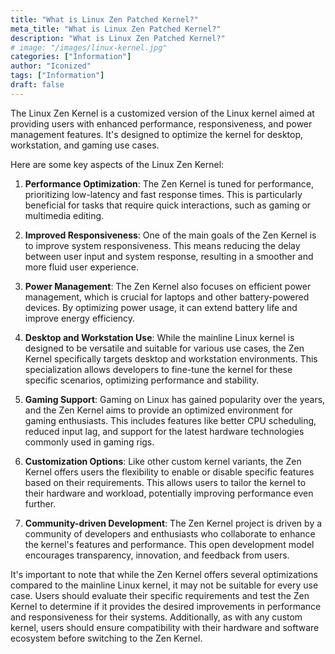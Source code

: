 ```yaml
---
title: "What is Linux Zen Patched Kernel?"
meta_title: "What is Linux Zen Patched Kernel?"
description: "What is Linux Zen Patched Kernel?"
# image: "/images/linux-kernel.jpg"
categories: ["Information"]
author: "Iconized"
tags: ["Information"]
draft: false
---
```

The Linux Zen Kernel is a customized version of the Linux kernel aimed at providing users with enhanced performance, responsiveness, and power management features. It's designed to optimize the kernel for desktop, workstation, and gaming use cases.

Here are some key aspects of the Linux Zen Kernel:

1. **Performance Optimization**: The Zen Kernel is tuned for performance, prioritizing low-latency and fast response times. This is particularly beneficial for tasks that require quick interactions, such as gaming or multimedia editing.

2. **Improved Responsiveness**: One of the main goals of the Zen Kernel is to improve system responsiveness. This means reducing the delay between user input and system response, resulting in a smoother and more fluid user experience.

3. **Power Management**: The Zen Kernel also focuses on efficient power management, which is crucial for laptops and other battery-powered devices. By optimizing power usage, it can extend battery life and improve energy efficiency.

4. **Desktop and Workstation Use**: While the mainline Linux kernel is designed to be versatile and suitable for various use cases, the Zen Kernel specifically targets desktop and workstation environments. This specialization allows developers to fine-tune the kernel for these specific scenarios, optimizing performance and stability.

5. **Gaming Support**: Gaming on Linux has gained popularity over the years, and the Zen Kernel aims to provide an optimized environment for gaming enthusiasts. This includes features like better CPU scheduling, reduced input lag, and support for the latest hardware technologies commonly used in gaming rigs.

6. **Customization Options**: Like other custom kernel variants, the Zen Kernel offers users the flexibility to enable or disable specific features based on their requirements. This allows users to tailor the kernel to their hardware and workload, potentially improving performance even further.

7. **Community-driven Development**: The Zen Kernel project is driven by a community of developers and enthusiasts who collaborate to enhance the kernel's features and performance. This open development model encourages transparency, innovation, and feedback from users.

It's important to note that while the Zen Kernel offers several optimizations compared to the mainline Linux kernel, it may not be suitable for every use case. Users should evaluate their specific requirements and test the Zen Kernel to determine if it provides the desired improvements in performance and responsiveness for their systems. Additionally, as with any custom kernel, users should ensure compatibility with their hardware and software ecosystem before switching to the Zen Kernel.
